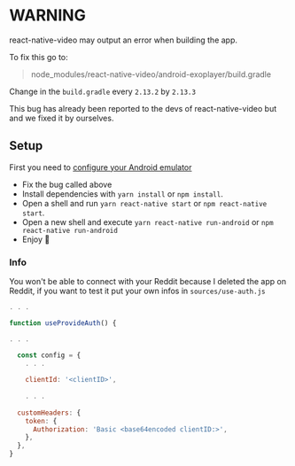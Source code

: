 # WARNING
react-native-video may output an error when building the app.

To fix this go to:
>node_modules/react-native-video/android-exoplayer/build.gradle

Change in the `build.gradle` every `2.13.2` by `2.13.3`

This bug has already been reported to the devs of react-native-video but and we fixed it by ourselves.

## Setup

First you need to [configure your Android emulator](https://reactnative.dev/docs/environment-setup#development-os)

- Fix the bug called above
- Install dependencies with `yarn install` or `npm install`.
- Open a shell and run `yarn react-native start` or `npm react-native start`.
- Open a new shell and execute `yarn react-native run-android` or `npm react-native run-android`
- Enjoy 🥰

### Info

You won't be able to connect with your Reddit because I deleted the app on Reddit, if you want to test it put your own infos in `sources/use-auth.js`

```js
. . .

function useProvideAuth() {

. . .

  const config = {
    . . .
    
    clientId: '<clientID>',
    
    . . .
    
  customHeaders: {
    token: {
      Authorization: 'Basic <base64encoded clientID:>',
    },
  },
}
```
